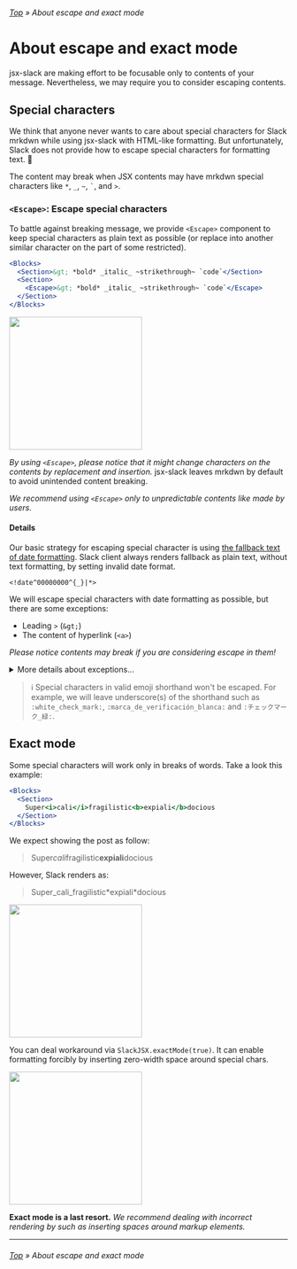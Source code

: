 ###### [Top](../README.md) &raquo; About escape and exact mode

# About escape and exact mode

jsx-slack are making effort to be focusable only to contents of your message. Nevertheless, we may require you to consider escaping contents.

## Special characters

We think that anyone never wants to care about special characters for Slack mrkdwn while using jsx-slack with HTML-like formatting. But unfortunately, Slack does not provide how to escape special characters for formatting text. :thinking:

The content may break when JSX contents may have mrkdwn special characters like `*`, `_`, `~`, `` ` ``, and `>`.

### <a name="escape" id="escape"></a> `<Escape>`: Escape special characters

To battle against breaking message, we provide `<Escape>` component to keep special characters as plain text as possible (or replace into another similar character on the part of some restricted).

```jsx
<Blocks>
  <Section>&gt; *bold* _italic_ ~strikethrough~ `code`</Section>
  <Section>
    <Escape>&gt; *bold* _italic_ ~strikethrough~ `code`</Escape>
  </Section>
</Blocks>
```

[<img src="./preview-btn.svg" width="240" />](https://speee-jsx-slack.netlify.app/#bkb:jsx:eJyzccrJT84utuNSULAJTk0uyczPs1NLL7FW0ErKz0nRUojPLEnMyUyOV6grLinKzE4tySjKL03PqFNISM5PSU2w0YdpQjYAyAbyXIuTEwtSSTMNqgdkGMJkG32oIwHZUDpP)

_By using `<Escape>`, please notice that it might change characters on the contents by replacement and insertion._ jsx-slack leaves mrkdwn by default to avoid unintended content breaking.

_We recommend using `<Escape>` only to unpredictable contents like made by users._

#### Details

Our basic strategy for escaping special character is using [the fallback text of date formatting](https://api.slack.com/reference/surfaces/formatting#date-formatting). Slack client always renders fallback as plain text, without text formatting, by setting invalid date format.

```
<!date^00000000^{_}|*>
```

We will escape special characters with date formatting as possible, but there are some exceptions:

- Leading `>` (`&gt;`)
- The content of hyperlink (`<a>`)

_Please notice contents may break if you are considering escape in them!_

<p><details>
<summary>More details about exceptions...</summary>

##### Leading quotes

In Slack, both of `>` (`&gt;`) and `＞` (`U+FF1E`) would recognize as blockquote only when it has coming to the beginning of line.

`U+FF1E` can escape through date formatting but `&gt;` cannot; the fallback text won't parse HTML entity used to avoid confliction with date format syntax. So we will add normally invisible soft hyphen (`U+00AD`) to the beginning if `&gt;` was found.

##### Replacements in hyperlink

Due to the same reason, the content of hyperlink (`<a>` tag) cannot escape through date format. So we will replace all special characters to another Unicode character whose similar shape.

- `*` :arrow_right: `∗` (Asterisk operator: `U+2217`)
- `＊` :arrow_right: `﹡` (Small asterisk: `U+FF0A`)
- `_` :arrow_right: `ˍ` (Modifier letter low macron: `U+02CD`)
- `＿` :arrow_right: `⸏` (Paragraphos: `U+2E0F`)
- `` ` `` :arrow_right: `ˋ` (Modifier letter grave accent: `U+02CB`)
- `｀` :arrow_right: `ˋ` (Modifier letter grave accent: `U+02CB`)
- `~` :arrow_right: `∼` (Tilde operator: `U+223C`)
- `>` :arrow_right: `U+00AD` + `>`
- `＞` :arrow_right: `U+00AD` + `＞`

These replacements also will trigger by using corresponded HTML tag. (e.g. `*` and `＊` in the contents of `<b>` tag)

</details></p>

> ℹ️ Special characters in valid emoji shorthand won't be escaped. For example, we will leave underscore(s) of the shorthand such as `:white_check_mark:`, `:marca_de_verificación_blanca:` and `:チェックマーク_緑:`.

## Exact mode

Some special characters will work only in breaks of words. Take a look this example:

```jsx
<Blocks>
  <Section>
    Super<i>cali</i>fragilistic<b>expiali</b>docious
  </Section>
</Blocks>
```

We expect showing the post as follow:

> Super*cali*fragilistic**expiali**docious

However, Slack renders as:

> Super_cali_fragilistic\*expiali\*docious

[<img src="./preview-btn.svg" width="240" />](https://speee-jsx-slack.netlify.app/#bkb:jsx:eJyzccrJT84utuNSULAJTk0uyczPA7EVFIJLC1KLbDLtkhNzMm30M-3SihLTM3Myi0syk22S7FIrCjLBEkl2KfnJmfmlxSAD9OEm2OhDzQUA7gMfzA==)

You can deal workaround via `SlackJSX.exactMode(true)`. It can enable formatting forcibly by inserting zero-width space around special chars.

[<img src="./preview-btn.svg" width="240" />](https://api.slack.com/tools/block-kit-builder?blocks=%5B%7B%22type%22%3A%22section%22%2C%22text%22%3A%7B%22text%22%3A%22Super%5Cu200b_%5Cu200bcali%5Cu200b_%5Cu200bfragilistic%5Cu200b*%5Cu200bexpiali%5Cu200b*%5Cu200bdocious%22%2C%22type%22%3A%22mrkdwn%22%2C%22verbatim%22%3Atrue%7D%7D%5D)

**Exact mode is a last resort.** _We recommend dealing with incorrect rendering by such as inserting spaces around markup elements._

---

###### [Top](../README.md) &raquo; About escape and exact mode
